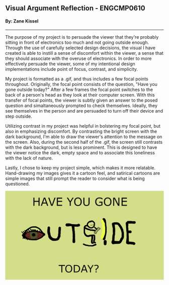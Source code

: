 <h2>Visual Argument Reflection - ENGCMP0610</h2>
<h4>By: Zane Kissel</h4>

<hr>

<p>
  The purpose of my project is to persuade the viewer that they're probably sitting in front of electronics too much and not going outside enough. 
  Through the use of carefully selected design decisions, the visual I have created is able to instill a sense of discomfort within the viewer, a sense that they should associate with the overuse of electronics.
  In order to more effectively persuade the viewer, some of my intentional design implementations include point of focus, contrast, and simplicity.
</p>

<p>
  My project is formatted as a .gif, and thus includes a few focal points throughout. Originally, the focal point consists of the question, "Have you gone outside today?"
  After a few frames the focal point switches to the back of a person's head as they look at their computer screen. With this transfer of focal points,
  the viewer is subtly given an answer to the posed question and simaltaneously prompted to check themselves. Ideally, they see themselves in the person and are persuaded to turn off their device and step outside.
</p>
  
<p>
  Utilizing contrast in my project was helpful in bolstering my focal point, but also in emphasizing discomfort.
  By contrasting the bright screen with the dark background, I'm able to draw the viewer's attention to the message on the screen. Also, during the second half of the    .gif, the screen still contrasts with the dark background, but is less prominent. This is designed to have the viewer notice the dark, empty space and to associate this loneliness with the lack of nature. 
</p>
  
<p>
  Lastly, I chose to keep my project simple, which makes it more relatable. Hand-drawing my images gives it a cartoon feel, and satirical cartoons are simple images that still prompt the reader to consider what is being questioned.
</p>

<img src="project-final.gif" alt="GO OUTSIDE">
